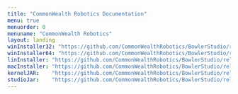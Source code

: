 ```yaml
---
title: "CommonWealth Robotics Documentation"
menu: true
menuorder: 0
menuname: "CommonWealth Robotics"
layout: landing
winInstaller32: "https://github.com/CommonWealthRobotics/BowlerStudio/releases/download/0.33.3/Windows-32-BowlerStudio-0.33.3.exe"
winInstaller64: "https://github.com/CommonWealthRobotics/BowlerStudio/releases/download/0.33.3/Windows-64-BowlerStudio-0.33.3.exe"
linInstaller: "https://github.com/CommonWealthRobotics/BowlerStudio/releases/download/0.33.3/Ubuntu-BowlerStudio-0.33.3.deb"
macInstaller: "https://github.com/CommonWealthRobotics/BowlerStudio/releases/download/0.33.3/MacOSX-BowlerStudio-0.33.3.zip"
kernelJAR:    "https://github.com/CommonWealthRobotics/BowlerStudio/releases/download/0.33.3/BowlerScriptingKernel-0.46.1-fat.jar"
studioJar:    "https://github.com/CommonWealthRobotics/BowlerStudio/releases/download/0.33.3/BowlerStudio.jar"
---
```


